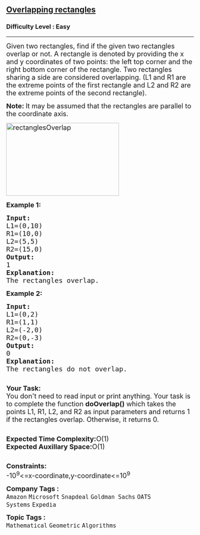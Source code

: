 <h2><a href="https://practice.geeksforgeeks.org/problems/overlapping-rectangles1924/1?page=1&sortBy=submissions&searchQuery=rectangle">Overlapping rectangles</a></h2><h3>Difficulty Level : Easy</h3><hr><div class="problems_problem_content__Xm_eO"><p><span style="font-size:18px">Given two rectangles, find if the given two rectangles overlap or not. A rectangle is denoted by providing the x and y coordinates of two points: the left top corner and the right bottom corner of the rectangle. Two rectangles sharing a side are considered overlapping. (L1 and R1 are the extreme points of the first rectangle and L2 and R2 are the extreme points of the second rectangle).</span></p>

<p><span style="font-size:18px"><strong>Note:&nbsp;</strong>It may be assumed that the rectangles are parallel to the coordinate axis.</span></p>

<p><span style="font-size:18px"><a href="http://d1hyf4ir1gqw6c.cloudfront.net//wp-content/uploads/rectanglesOverlap.png"><img alt="rectanglesOverlap" class="aligncenter size-full wp-image-126964" src="http://d1hyf4ir1gqw6c.cloudfront.net/wp-content/uploads/rectanglesOverlap.png" style="height:196px; width:303px"></a></span></p>

<p><span style="font-size:18px"><strong>Example 1:</strong></span></p>

<pre><span style="font-size:18px"><strong>Input:</strong>
L1=(0,10)
R1=(10,0)
L2=(5,5)
R2=(15,0)
<strong>Output:</strong>
1
<strong>Explanation:</strong>
The rectangles overlap.</span></pre>

<p><span style="font-size:18px"><strong>Example 2:</strong></span></p>

<pre><span style="font-size:18px"><strong>Input:</strong>
L1=(0,2)
R1=(1,1)
L2=(-2,0)
R2=(0,-3)
<strong>Output:</strong>
0
<strong>Explanation:</strong>
The rectangles do not overlap.</span></pre>

<p><br>
<span style="font-size:18px"><strong>Your Task:</strong><br>
You don't need to read input or print anything. Your task is to complete the function <strong>doOverlap()</strong> which takes the points L1, R1, L2, and R2 as input parameters and returns 1 if the rectangles overlap. Otherwise, it returns 0.</span></p>

<p><br>
<span style="font-size:18px"><strong>Expected Time Complexity:</strong>O(1)<br>
<strong>Expected Auxillary Space:</strong>O(1)</span></p>

<p><br>
<span style="font-size:18px"><strong>Constraints:</strong><br>
-10<sup>9</sup>&lt;=x-coordinate,y-coordinate&lt;=10<sup>9</sup></span></p>
</div><p><span style=font-size:18px><strong>Company Tags : </strong><br><code>Amazon</code>&nbsp;<code>Microsoft</code>&nbsp;<code>Snapdeal</code>&nbsp;<code>Goldman Sachs</code>&nbsp;<code>OATS Systems</code>&nbsp;<code>Expedia</code>&nbsp;<br><p><span style=font-size:18px><strong>Topic Tags : </strong><br><code>Mathematical</code>&nbsp;<code>Geometric</code>&nbsp;<code>Algorithms</code>&nbsp;
